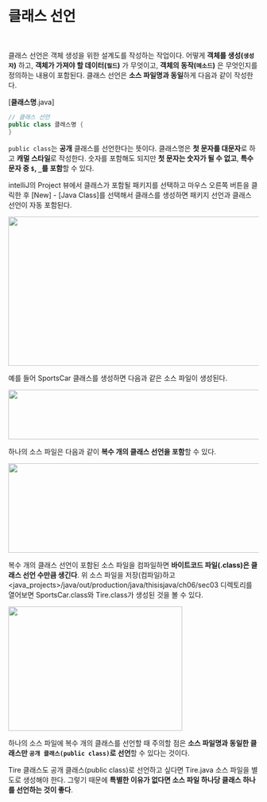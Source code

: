 # 클래스 선언
<br/>

클래스 선언은 객체 생성을 위한 설계도를 작성하는 작업이다. 어떻게 **객체를 생성(`생성자`)** 하고, **객체가 가져야 할 데이터(`필드`)** 가 무엇이고,
**객체의 동작(`메소드`)** 은 무엇인지를 정의하는 내용이 포함된다. 클래스 선언은 **소스 파일명과 동일**하게 다음과 같이 작성한다.

[**클래스명**.java]
```java
// 클래스 선언
public class 클래스명 {
}
```
`public class`는 **공개** 클래스를 선언한다는 뜻이다. 클래스명은 **첫 문자를 대문자**로 하고 **캐멀 스타일**로 작성한다. 숫자를 포함해도 되지만 **첫 문자는 숫자가 될 수 없고**,
**특수 문자 중 `$`, `_`를 포함**할 수 있다.

intelliJ의 Project 뷰에서 클래스가 포함될 패키지를 선택하고 마우스 오른쪽 버튼을 클릭한 후 [New] - [Java Class]를 선택해서 클래스를 생성하면 패키지 선언과 클래스 선언이 자동 포함된다.

<img src="https://github.com/silxbro/java/assets/142463332/0e1237c9-70cf-4226-b602-a36c484db98b" width="550" height="300"/><br/>

예를 들어 SportsCar 클래스를 생성하면 다음과 같은 소스 파일이 생성된다.

<img src="https://github.com/silxbro/java/assets/142463332/a9f8bdce-12cc-41e4-8087-7d4d7335c6e5" width="550" height="100"/><br/>

하나의 소스 파일은 다음과 같이 **복수 개의 클래스 선언을 포함**할 수 있다.

<img src="https://github.com/silxbro/java/assets/142463332/fbb35947-d066-4faf-aafb-19f7516b959b" width="550" height="180"/><br/>

복수 개의 클래스 선언이 포함된 소스 파일을 컴파일하면 **바이트코드 파일(.class)은 클래스 선언 수만큼 생긴다**.
위 소스 파일을 저장(컴파일)하고 <java_projects>/java/out/production/java/thisisjava/ch06/sec03 디렉토리를 열어보면 SportsCar.class와 Tire.class가 생성된 것을 볼 수 있다.

<img src="https://github.com/silxbro/java/assets/142463332/ebe9f3d8-e446-49ab-a517-4aa3150c0ffa" width="350" height="250"/><br/>

하나의 소스 파일에 복수 개의 클래스를 선언할 때 주의할 점은 **소스 파일명과 동일한 클래스만 `공개 클래스(public class)`로 선언**할 수 있다는 것이다.

Tire 클래스도 공개 클래스(public class)로 선언하고 싶다면 Tire.java 소스 파일을 별도로 생성해야 한다. 그렇기 때문에 **특별한 이유가 없다면 소스 파일 하나당 클래스 하나를
선언하는 것이 좋다**.
